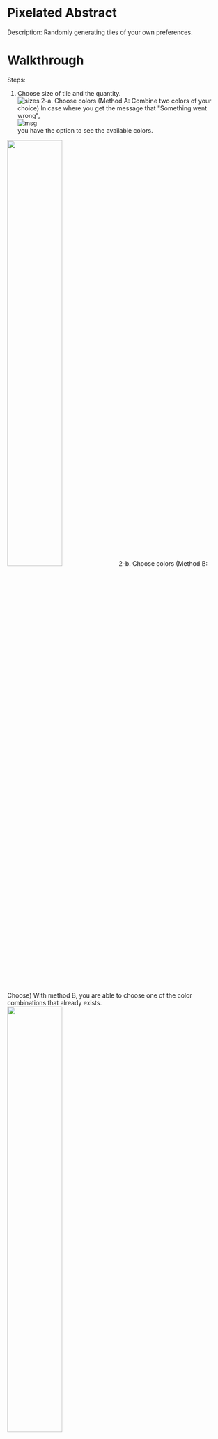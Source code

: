 # Pixelated Abstract

Description: Randomly generating tiles of your own preferences.


# Walkthrough
Steps:
1. Choose size of tile and the quantity.<br/>
![sizes](https://raw.githubusercontent.com/mariostavr/Pixelated_Abstract/main/Walkthrough/sizes.png)
2-a. Choose colors (Method A: Combine two colors of your choice)
In case where you get the message that "Something went wrong",<br/>
![msg](https://raw.githubusercontent.com/mariostavr/Pixelated_Abstract/main/Walkthrough/colors.png)<br/>
you have the option to see the available colors.
<img src="https://raw.githubusercontent.com/mariostavr/Pixelated_Abstract/main/Walkthrough/color_names.png" width="50%" height="50%"/>
2-b. Choose colors (Method B: Choose)
With method B, you are able to choose one of the color combinations that already exists.<br/>
<img src="https://raw.githubusercontent.com/mariostavr/Pixelated_Abstract/main/Walkthrough/palette.PNG" height="50%"/><br/>
For this example we chose "Purples"



